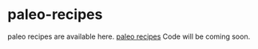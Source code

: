 # paleo-recipes
paleo recipes are available here. <a href="https://metavideos.com/video/66739770/paleo-beef-and-sweet-potato-nachos-recipe">paleo recipes</a>
Code will be coming soon.


